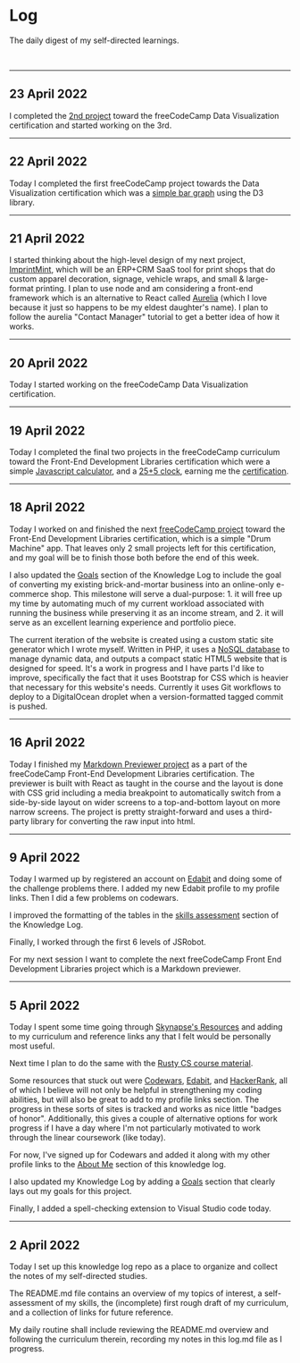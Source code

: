 # Log

The daily digest of my self-directed learnings.

<br>

---

## 23 April 2022

I completed the [2nd project](https://codepen.io/mjkjr/full/qBpwwON) toward the
freeCodeCamp Data Visualization certification and started working on the 3rd.

---

## 22 April 2022

Today I completed the first freeCodeCamp project towards the Data Visualization
certification which was a
[simple bar graph](https://codepen.io/mjkjr/full/JjMzVyJ) using the D3 library.

---

## 21 April 2022

I started thinking about the high-level design of my next project,
[ImprintMint](https://imprintmint.com), which will be an ERP+CRM SaaS tool for
print shops that do custom apparel decoration, signage, vehicle wraps, and small
& large-format printing. I plan to use node and am considering a front-end
framework which is an alternative to React called [Aurelia](https://aurelia.io/)
(which I love because it just so happens to be my eldest daughter's name). I
plan to follow the aurelia "Contact Manager" tutorial to get a better idea of
how it works.

---

## 20 April 2022

Today I started working on the freeCodeCamp Data Visualization certification.

---

## 19 April 2022

Today I completed the final two projects in the freeCodeCamp curriculum toward
the Front-End Development Libraries certification which were a simple
[Javascript calculator](https://codepen.io/mjkjr/full/xxpMVZm), and a
[25+5 clock](https://codepen.io/mjkjr/full/RwxvgrV), earning me the
[certification](https://www.freecodecamp.org/certification/mjkjr/front-end-development-libraries).

---

## 18 April 2022

Today I worked on and finished the next
[freeCodeCamp project](https://codepen.io/mjkjr/full/jOYXGVZ) toward the
Front-End Development Libraries certification, which is a simple "Drum Machine"
app. That leaves only 2 small projects left for this certification, and my goal
will be to finish those both before the end of this week.

I also updated the [Goals](./README.md#🏆-goals) section of the Knowledge Log to
include the goal of converting my existing brick-and-mortar business into an
online-only e-commerce shop. This milestone will serve a dual-purpose: 1. it
will free up my time by automating much of my current workload associated with
running the business while preserving it as an income stream, and 2. it will
serve as an excellent learning experience and portfolio piece.

The current iteration of the website is created using a custom static site
generator which I wrote myself. Written in PHP, it uses a
[NoSQL database](https://github.com/rakibtg/SleekDB) to manage dynamic data, and
outputs a compact static HTML5 website that is designed for speed. It's a work
in progress and I have parts I'd like to improve, specifically the fact that it
uses Bootstrap for CSS which is heavier that necessary for this website's needs.
Currently it uses Git workflows to deploy to a DigitalOcean droplet when a
version-formatted tagged commit is pushed.

---

## 16 April 2022

Today I finished my
[Markdown Previewer project](https://codepen.io/mjkjr/full/gOovJga) as a part of
the freeCodeCamp Front-End Development Libraries certification. The previewer is
built with React as taught in the course and the layout is done with CSS grid
including a media breakpoint to automatically switch from a side-by-side layout
on wider screens to a top-and-bottom layout on more narrow screens. The project
is pretty straight-forward and uses a third-party library for converting the
raw input into html.

---

## 9 April 2022

Today I warmed up by registered an account on
[Edabit](https://edabit.com/user/4QXooTfP97tnnBkHb) and doing some of the
challenge problems there. I added my new Edabit profile to my profile links.
Then I did a few problems on codewars.

I improved the formatting of the tables in the
[skills assessment](./README.md#💻-skills) section of the Knowledge Log.

Finally, I worked through the first 6 levels of JSRobot.

For my next session I want to complete the next freeCodeCamp Front End
Development Libraries project which is a Markdown previewer.

---

## 5 April 2022

Today I spent some time going through
[Skynapse's Resources](https://github.com/Syknapse/resources) and adding to my
curriculum and reference links any that I felt would be personally most useful.

Next time I plan to do the same with the
[Rusty CS course material](https://github.com/AbdesamedBendjeddou/Rusty-CS).

Some resources that stuck out were [Codewars](https://www.codewars.com/),
[Edabit](https://edabit.com/), and [HackerRank](https://www.hackerrank.com/),
all of which I believe will not only be helpful in strengthening my coding
abilities, but will also be great to add to my profile links section. The
progress in these sorts of sites is tracked and works as nice little "badges of
honor". Additionally, this gives a couple of alternative options for work
progress if I have a day where I'm not particularly motivated to work through
the linear coursework (like today).

For now, I've signed up for Codewars and added it along with my other profile
links to the [About Me](./README.md#🧠-about-me) section of this knowledge log.

I also updated my Knowledge Log by adding a [Goals](./README.md#🏆-goals)
section that clearly lays out my goals for this project.

Finally, I added a spell-checking extension to Visual Studio code today.

---

## 2 April 2022

Today I set up this knowledge log repo as a place to organize and collect the
notes of my self-directed studies.

The README.md file contains an overview of my topics of interest, a self-
assessment of my skills, the (incomplete) first rough draft of my curriculum,
and a collection of links for future reference.

My daily routine shall include reviewing the README.md overview and following
the curriculum therein, recording my notes in this log.md file as I progress.
